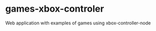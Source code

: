 games-xbox-controler
====================

Web application with examples of games using xbox-controller-node
